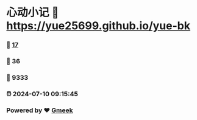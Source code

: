 # 心动小记 :link: https://yue25699.github.io/yue-bk 
### :page_facing_up: [17](https://yue25699.github.io/yue-bk/tag.html) 
### :speech_balloon: 36 
### :hibiscus: 9333 
### :alarm_clock: 2024-07-10 09:15:45 
### Powered by :heart: [Gmeek](https://github.com/Meekdai/Gmeek)
